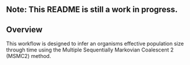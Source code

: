## Note: This README is still a work in progress.

## Overview

This workflow is designed to infer an organisms effective population size through time using the Multiple Sequentially Markovian Coalescent 2 (MSMC2) method. 
